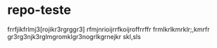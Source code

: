 # repo-teste
frrfjikfrlmj3[rojikr3rgrggr3]
rfmjnrioijrrfkoijroffrrffr
frmlkrlkmrklr;,kmrfr
gr3rg3njk3rglmgromklgr3nogrlkgrnejkr
skl,sls